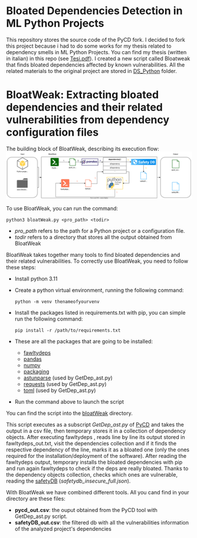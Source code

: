 # Bloated Dependencies Detection in ML Python Projects
This repository stores the source code of the PyCD fork. I decided to fork this project because i had to do some works for my thesis related to dependency smells in ML Python Projects. You can find my thesis (written in italian) in this repo (see [Tesi.pdf](https://github.com/Tensa53/BloatWeak/blob/master/Tesi.pdf)). I created a new script called Bloatweak that finds bloated dependencies affected by known vulnerabilities. All the related materials to the original project are stored in [DS_Python](https://github.com/Tensa53/BloatWeak/tree/master/DS_Python/) folder.

# BloatWeak: Extracting bloated dependencies and their related vulnerabilities from dependency configuration files

The building block of BloatWeak, describing its execution flow:
![building_block](https://github.com/Tensa53/BloatWeak/blob/master/Building_Block/building_block.svg "Building_Block")

To use BloatWeak, you can run the command:
```
python3 bloatWeak.py <pro_path> <todir>
```
- *pro_path* refers to the path for a Python project or a configuration file.
- *todir* refers to a directory that stores all the output obtained from BloatWeak

BloatWeak takes together many tools to find bloated dependencies and their related vulnerabilities. To correctly use BloatWeak, you need to follow these steps:
- Install python 3.11

- Create a python virtual environment, running the following command:
  ```
  python -m venv thenameofyourvenv
  ```
- Install the packages listed in requirements.txt with pip, you can simple run the following command:
  ```
  pip install -r /path/to/requirements.txt
  ```
- These are all the packages that are going to be installed:
	- [fawltydeps](https://github.com/tweag/fawltydeps)
	- [pandas](https://github.com/pandas-dev/pandas)
	- [numpy](https://github.com/numpy/numpy)
   - [packaging](https://github.com/pypa/packaging)
	- [astunparse](https://github.com/simonpercivall/astunparse) (used by GetDep_ast.py)
	- [requests](https://github.com/psf/requests) (used by GetDep_ast.py)
	- [toml](https://github.com/uiri/toml) (used by GetDep_ast.py)
- Run the command above to launch the script

You can find the script into the [bloatWeak](https://github.com/Tensa53/BloatWeak/tree/master/bloatWeak) directory.

This script executes as a subscript *GetDep_ast.py* of [PyCD](https://github.com/Tensa53/BloatWeak/tree/master/DS_Python/PyCD) and takes the output in a csv file, then temporary stores it in a collection of dependency objects. After executing fawltydeps , reads line by line its output stored in fawltydeps_out.txt, visit the dependencies collection and if it finds the respective dependency of the line, marks it as a bloated one (only the ones required for the installation/deployment of the software). After reading the fawltydeps output, temporary installs the bloated dependencies with pip and run again fawltydeps to check if the deps are really bloated. Thanks to the dependency objects collection, checks which ones are vulnerable, reading the [safetyDB](https://github.com/pyupio/safety-db) (*safetydb_insecure_full.json*).

With BloatWeak we have combined different tools. All you cand find in your directory are these files:
- **pycd_out.csv**: the ouput obtained from the PyCD tool with GetDep_ast.py script.
- **safetyDB_out.csv**: the filtered db with all the vulnerabilities information of the analyzed project's dependencies

